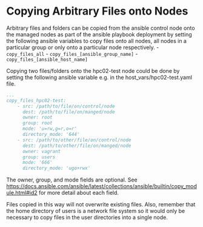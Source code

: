 # Copying Arbitrary Files onto Nodes
Arbitrary files and folders can be copied from the ansible control node onto the managed nodes as part of the ansible playbook deployment by setting the following ansible variables to copy files onto all nodes, all nodes in a particular group or only onto a particular node respectively.
    - `copy_files_all`
    - `copy_files_[ansible_group_name]`
    - `copy_files_[ansible_host_name]`

Copying two files/folders onto the hpc02-test node could be done by setting the following ansible variable e.g. in the host_vars/hpc02-test.yaml file.
```yaml
...
copy_files_hpc02-test:
    - src: /path/to/file/on/control/node
      dest: /path/to/file/on/manged/node
      owner: root
      group: root
      mode: 'u=rw,g=r,o=r'
      directory_mode: '644'
    - src: /path/to/other/file/on/control/node
      dest: /path/to/other/file/on/manged/node
      owner: vagrant
      group: users
      mode: '666'
      directory_mode: 'ugo+rwx'
```

The owner, group, and mode fields are optional.  See https://docs.ansible.com/ansible/latest/collections/ansible/builtin/copy_module.html#id2 for more detail about each field.  

Files copied in this way will not overwrite existing files.  Also, remember that the home directory of users is a network file system so it would only be necessary to copy files in the user directories into a single node.
